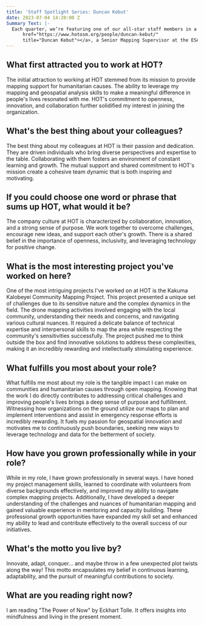 ```yaml
---
title: 'Staff Spotlight Series: Duncan Kebut'
date: 2023-07-04 14:20:00 Z
Summary Text: |-
  Each quarter, we’re featuring one of our all-star staff members in a Staff Spotlight Series. Staff featured in this Series have been peer-nominated for their superb performance and values-driven work. This quarter, we’re spotlighting: <a
      href="https://www.hotosm.org/people/duncan-kebut/"
      title="Duncan Kebut"></a>, a Senior Mapping Supervisor at the ESA Hub.
---
```


## What first attracted you to work at HOT?

The initial attraction to working at HOT stemmed from its mission to provide mapping support for humanitarian causes. The ability to leverage my mapping and geospatial analysis skills to make a meaningful difference in people's lives resonated with me. HOT's commitment to openness, innovation, and collaboration further solidified my interest in joining the organization.

## What's the best thing about your colleagues?

The best thing about my colleagues at HOT is their passion and dedication. They are driven individuals who bring diverse perspectives and expertise to the table. Collaborating with them fosters an environment of constant learning and growth. The mutual support and shared commitment to HOT's mission create a cohesive team dynamic that is both inspiring and motivating.

## If you could choose one word or phrase that sums up HOT, what would it be?

The company culture at HOT is characterized by collaboration, innovation, and a strong sense of purpose. We work together to overcome challenges, encourage new ideas, and support each other's growth. There is a shared belief in the importance of openness, inclusivity, and leveraging technology for positive change.

## What is the most interesting project you've worked on here? 

One of the most intriguing projects I've worked on at HOT is the Kakuma Kalobeyei Community Mapping Project. This project presented a unique set of challenges due to its sensitive nature and the complex dynamics in the field. The drone mapping activities involved engaging with the local community, understanding their needs and concerns, and navigating various cultural nuances. It required a delicate balance of technical expertise and interpersonal skills to map the area while respecting the community's sensitivities successfully. The project pushed me to think outside the box and find innovative solutions to address these complexities, making it an incredibly rewarding and intellectually stimulating experience.

## What fulfills you most about your role?

What fulfills me most about my role is the tangible impact I can make on communities and humanitarian causes through open mapping. Knowing that the work I do directly contributes to addressing critical challenges and improving people's lives brings a deep sense of purpose and fulfillment. Witnessing how organizations on the ground utilize our maps to plan and implement interventions and assist in emergency response efforts is incredibly rewarding. It fuels my passion for geospatial innovation and motivates me to continuously push boundaries, seeking new ways to leverage technology and data for the betterment of society.

## How have you grown professionally while in your role?

While in my role, I have grown professionally in several ways. I have honed my project management skills, learned to coordinate with volunteers from diverse backgrounds effectively, and improved my ability to navigate complex mapping projects. Additionally, I have developed a deeper understanding of the challenges and nuances of humanitarian mapping and gained valuable experience in mentoring and capacity building. These professional growth opportunities have expanded my skill set and enhanced my ability to lead and contribute effectively to the overall success of our initiatives.

## What's the motto you live by?

Innovate, adapt, conquer... and maybe throw in a few unexpected plot twists along the way! This motto encapsulates my belief in continuous learning, adaptability, and the pursuit of meaningful contributions to society.

## What are you reading right now?

I am reading "The Power of Now" by Eckhart Tolle. It offers insights into mindfulness and living in the present moment.
